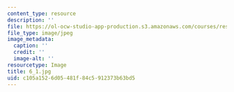 ```yaml
---
content_type: resource
description: ''
file: https://ol-ocw-studio-app-production.s3.amazonaws.com/courses/res-18-006-calculus-revisited-single-variable-calculus-fall-2010/c105a1526d05481f84c5912373b63bd5_6_1.jpg
file_type: image/jpeg
image_metadata:
  caption: ''
  credit: ''
  image-alt: ''
resourcetype: Image
title: 6_1.jpg
uid: c105a152-6d05-481f-84c5-912373b63bd5
---
```

